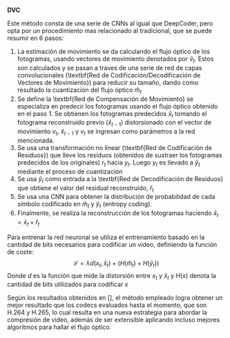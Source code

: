 **DVC**

Este método consta de una serie de CNNs al igual que DeepCoder, pero opta por un procedimiento mas relacionado al tradicional, que se puede resumir en 6 pasos:

1. La estimación de movimiento se da calculando el flujo óptico de los fotogramas, usando vectores de movimiento denotados por $\hat v_t$. Estos son calculados y se pasan a traves de una serie de red de capas convolucionales (\textbf{Red de Codificación/Decodificación de Vectores de Movimiento}) para reducir su tamaño, dando como resultado la cuantización del flujo óptico $\hat m_t$
2. Se define la \textbf{Red de Compensación de Movimiento} se especializa en predecir los fotogramas usando el flujo óptico obtenido en el paso 1. Se obtienen los fotogramas predecidos $\bar x_t$ tomando el fotograma reconstruido previo ($\hat{x}_{t-1}$) distorsionado con el vector de movimiento $v_t$, $\hat{x}_{t-1}$ y $v_t$ se ingresan como parámetros a la red mencionada.
3. Se usa una transformación no linear (\textbf{Red de Codificación de Residuos}) que lleve los residuos (obtenidos de sustraer los fotogramas predecidos de los originales) $r_t$ hacia $y_t$. Luego $y_t$ es llevado a  $\hat y_t$ mediante el proceso de cuantización
4. Se usa  $\hat y_t$ como entrada a la \textbf{Red de Decodificación de Residuos} que obtiene el valor del residual reconstruido, $\hat r_t$
5. Se usa una CNN para obtener la distribución de probabilidad de cada símbolo codificado en $\hat m_t$ y  $\hat y_t$ (entropy coding).
6. Finalmente, se realiza la reconstrucción de los fotogramas haciendo $\hat x_t = \bar x_t + \hat r_t$

Para entrenar la red neuronal se utiliza el entrenamiento basado en la cantidad de bits necesarios para codificar un video, definiendo la función de coste:
$$
\mathcal{L} = \lambda d(x_t, \hat{x}_t) + (H(\hat{m}_t) + H(\hat{y}_t))
$$
Donde $d$ es la función que mide la distorsión entre $x_t$ y $\hat{x}_t$ y $H(x)$ denota la cantidad de bits utilizados para codificar $x$

Según los resultados obtenidos en [], el método empleado logra obtener un mejor resultado que los codecs evaluados hasta el momento, que son H.264 y H.265, lo cual resulta en una nueva estrategia para abordar la compresión de video, además de ser extensible aplicando incluso mejores algoritmos para hallar el flujo óptico.